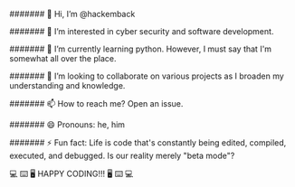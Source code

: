 ####### 👋 
Hi, I’m @hackemback

####### 👀
I’m interested in cyber security and software development.

####### 🌱
I’m currently learning python. However, I must say that I'm somewhat all over the place. 

####### 💞️
I’m looking to collaborate on various projects as I broaden my understanding and knowledge.

####### 📫
How to reach me? Open an issue.

####### 😄
Pronouns: he, him

####### ⚡
Fun fact: Life is code that's constantly being edited, compiled, executed, and debugged. Is our reality merely "beta mode"?

 💻 ⌨️ 🖥️ HAPPY CODING!!! 🖥️ ⌨️ 💻

<!---
hackemback/hackemback is a ✨ special ✨ repository because its `README.md` (this file) appears on your GitHub profile.
You can click the Preview link to take a look at your changes.
--->
